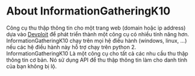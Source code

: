 # About InformationGatheringK10
   Công cụ thu thập thông tin cho một trang web (domain hoặc ip address) dựa vào [Devploit](https://githacktools.blogspot.com/2018/07/devploit-information-gathering-tool.html) để phát triển thành một công cụ có nhiều tính năng hơn. InformationGatheringK10 chạy trên mọi hệ điều hành (windows, linux, ...) nếu các hệ điều hành này hỗ trợ chạy trên python 2.<br />
   InformationGatheringK10 Là một công cụ cho tất cả các nhu cầu thu thập thông tin cơ bản. Nó sử dụng API để thu thập thông tin làm cho danh tính của bạn không bị lộ.

